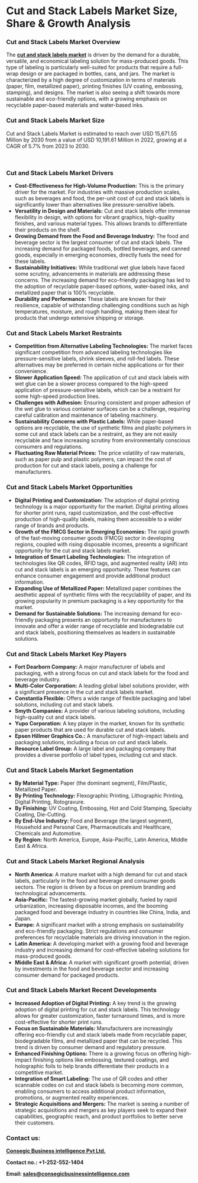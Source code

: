 # Cut and Stack Labels Market Size, Share &amp; Growth Analysis
<div id="chat-history" class="chat-history-scroll-container">
<div id="e7fae4dabeb3a709" class="conversation-container message-actions-hover-boundary ng-star-inserted">
<div class="response-container ng-tns-c1830585770-50 response-container-with-gpi ng-star-inserted response-container-has-multiple-responses">
<div class="presented-response-container ng-tns-c1830585770-50">
<div class="response-container-content ng-tns-c1830585770-50">
<div class="response-content ng-tns-c1830585770-50">
<div id="model-response-message-contentr_e7fae4dabeb3a709" class="markdown markdown-main-panel enable-updated-hr-color" dir="ltr">
<h3>Cut and Stack Labels Market Overview</h3>
The <a href="https://www.consegicbusinessintelligence.com/request-sample/1088"><b>cut and stack labels market</b></a> is driven by the demand for a durable, versatile, and economical labeling solution for mass-produced goods. This type of labeling is particularly well-suited for products that require a full-wrap design or are packaged in bottles, cans, and jars. The market is characterized by a high degree of customization in terms of materials (paper, film, metallized paper), printing finishes (UV coating, embossing, stamping), and designs. The market is also seeing a shift towards more sustainable and eco-friendly options, with a growing emphasis on recyclable paper-based materials and water-based inks.
<h3 class="section-title">Cut and Stack Labels Market Size</h3>
Cut and Stack Labels Market is estimated to reach over USD 15,671.55 Million by 2030 from a value of USD 10,191.61 Million in 2022, growing at a CAGR of 5.7% from 2023 to 2030.

&nbsp;
<h3>Cut and Stack Labels Market Drivers</h3>
<ul>
 	<li><b>Cost-Effectiveness for High-Volume Production:</b> This is the primary driver for the market. For industries with massive production scales, such as beverages and food, the per-unit cost of cut and stack labels is significantly lower than alternatives like pressure-sensitive labels.</li>
 	<li><b>Versatility in Design and Materials:</b> Cut and stack labels offer immense flexibility in design, with options for vibrant graphics, high-quality finishes, and various material types. This allows brands to differentiate their products on the shelf.</li>
 	<li><b>Growing Demand from the Food and Beverage Industry:</b> The food and beverage sector is the largest consumer of cut and stack labels. The increasing demand for packaged foods, bottled beverages, and canned goods, especially in emerging economies, directly fuels the need for these labels.</li>
 	<li><b>Sustainability Initiatives:</b> While traditional wet glue labels have faced some scrutiny, advancements in materials are addressing these concerns. The increasing demand for eco-friendly packaging has led to the adoption of recyclable paper-based options, water-based inks, and metallized paper that is 100% recyclable.</li>
 	<li><b>Durability and Performance:</b> These labels are known for their resilience, capable of withstanding challenging conditions such as high temperatures, moisture, and rough handling, making them ideal for products that undergo extensive shipping or storage.</li>
</ul>
<h3>Cut and Stack Labels Market Restraints</h3>
<ul>
 	<li><b>Competition from Alternative Labeling Technologies:</b> The market faces significant competition from advanced labeling technologies like pressure-sensitive labels, shrink sleeves, and roll-fed labels. These alternatives may be preferred in certain niche applications or for their convenience.</li>
 	<li><b>Slower Application Speed:</b> The application of cut and stack labels with wet glue can be a slower process compared to the high-speed application of pressure-sensitive labels, which can be a restraint for some high-speed production lines.</li>
 	<li><b>Challenges with Adhesion:</b> Ensuring consistent and proper adhesion of the wet glue to various container surfaces can be a challenge, requiring careful calibration and maintenance of labeling machinery.</li>
 	<li><b>Sustainability Concerns with Plastic Labels:</b> While paper-based options are recyclable, the use of synthetic films and plastic polymers in some cut and stack labels can be a restraint, as they are not easily recyclable and face increasing scrutiny from environmentally conscious consumers and regulations.</li>
 	<li><b>Fluctuating Raw Material Prices:</b> The price volatility of raw materials, such as paper pulp and plastic polymers, can impact the cost of production for cut and stack labels, posing a challenge for manufacturers.</li>
</ul>
<h3>Cut and Stack Labels Market Opportunities</h3>
<ul>
 	<li><b>Digital Printing and Customization:</b> The adoption of digital printing technology is a major opportunity for the market. Digital printing allows for shorter print runs, rapid customization, and the cost-effective production of high-quality labels, making them accessible to a wider range of brands and products.</li>
 	<li><b>Growth of the FMCG Sector in Emerging Economies:</b> The rapid growth of the fast-moving consumer goods (FMCG) sector in developing regions, coupled with rising disposable incomes, presents a significant opportunity for the cut and stack labels market.</li>
 	<li><b>Integration of Smart Labeling Technologies:</b> The integration of technologies like QR codes, RFID tags, and augmented reality (AR) into cut and stack labels is an emerging opportunity. These features can enhance consumer engagement and provide additional product information.</li>
 	<li><b>Expanding Use of Metallized Paper:</b> Metallized paper combines the aesthetic appeal of synthetic films with the recyclability of paper, and its growing popularity in premium packaging is a key opportunity for the market.</li>
 	<li><b>Demand for Sustainable Solutions:</b> The increasing demand for eco-friendly packaging presents an opportunity for manufacturers to innovate and offer a wider range of recyclable and biodegradable cut and stack labels, positioning themselves as leaders in sustainable solutions.</li>
</ul>
<h3>Cut and Stack Labels Market Key Players</h3>
<ul>
 	<li><b>Fort Dearborn Company:</b> A major manufacturer of labels and packaging, with a strong focus on cut and stack labels for the food and beverage industry.</li>
 	<li><b>Multi-Color Corporation:</b> A leading global label solutions provider, with a significant presence in the cut and stack labels market.</li>
 	<li><b>Constantia Flexible:</b> Offers a wide range of flexible packaging and label solutions, including cut and stack labels.</li>
 	<li><b>Smyth Companies:</b> A provider of various labeling solutions, including high-quality cut and stack labels.</li>
 	<li><b>Yupo Corporation:</b> A key player in the market, known for its synthetic paper products that are used for durable cut and stack labels.</li>
 	<li><b>Epsen Hillmer Graphics Co.:</b> A manufacturer of high-impact labels and packaging solutions, including a focus on cut and stack labels.</li>
 	<li><b>Resource Label Group:</b> A large label and packaging company that provides a diverse portfolio of label types, including cut and stack.</li>
</ul>
<h3>Cut and Stack Labels Market Segmentation</h3>
<ul>
 	<li><b>By Material Type:</b> Paper (the dominant segment), Film/Plastic, Metallized Paper.</li>
 	<li><b>By Printing Technology:</b> Flexographic Printing, Lithographic Printing, Digital Printing, Rotogravure.</li>
 	<li><b>By Finishing:</b> UV Coating, Embossing, Hot and Cold Stamping, Specialty Coating, Die-Cutting.</li>
 	<li><b>By End-Use Industry:</b> Food and Beverage (the largest segment), Household and Personal Care, Pharmaceuticals and Healthcare, Chemicals and Automotive.</li>
 	<li><b>By Region:</b> North America, Europe, Asia-Pacific, Latin America, Middle East &amp; Africa.</li>
</ul>
<h3>Cut and Stack Labels Market Regional Analysis</h3>
<ul>
 	<li><b>North America:</b> A mature market with a high demand for cut and stack labels, particularly in the food and beverage and consumer goods sectors. The region is driven by a focus on premium branding and technological advancements.</li>
 	<li><b>Asia-Pacific:</b> The fastest-growing market globally, fueled by rapid urbanization, increasing disposable incomes, and the booming packaged food and beverage industry in countries like China, India, and Japan.</li>
 	<li><b>Europe:</b> A significant market with a strong emphasis on sustainability and eco-friendly packaging. Strict regulations and consumer preferences for recyclable materials are driving innovation in the region.</li>
 	<li><b>Latin America:</b> A developing market with a growing food and beverage industry and increasing demand for cost-effective labeling solutions for mass-produced goods.</li>
 	<li><b>Middle East &amp; Africa:</b> A market with significant growth potential, driven by investments in the food and beverage sector and increasing consumer demand for packaged products.</li>
</ul>
<h3>Cut and Stack Labels Market Recent Developments</h3>
<ul>
 	<li><b>Increased Adoption of Digital Printing:</b> A key trend is the growing adoption of digital printing for cut and stack labels. This technology allows for greater customization, faster turnaround times, and is more cost-effective for shorter print runs.</li>
 	<li><b>Focus on Sustainable Materials:</b> Manufacturers are increasingly offering eco-friendly cut and stack labels made from recyclable paper, biodegradable films, and metallized paper that can be recycled. This trend is driven by consumer demand and regulatory pressure.</li>
 	<li><b>Enhanced Finishing Options:</b> There is a growing focus on offering high-impact finishing options like embossing, textured coatings, and holographic foils to help brands differentiate their products in a competitive market.</li>
 	<li><b>Integration of Smart Labeling:</b> The use of QR codes and other scannable codes on cut and stack labels is becoming more common, enabling consumers to access additional product information, promotions, or augmented reality experiences.</li>
 	<li><b>Strategic Acquisitions and Mergers:</b> The market is seeing a number of strategic acquisitions and mergers as key players seek to expand their capabilities, geographic reach, and product portfolios to better serve their customers.</li>
</ul>
</div>
<div class="response-footer gap complete">
<h3><strong>Contact us:</strong></h3>
<a href="https://www.consegicbusinessintelligence.com"><strong><u>Consegic Business intelligence Pvt Ltd.</u></strong></a>

<strong>Contact no.: </strong><strong>+1-252-552-1404</strong>

<strong>Email: </strong><a href="mailto:sales@consegicbusinessintelligence.com"><strong><u>sales@consegicbusinessintelligence.com</u></strong></a>

</div>
</div>
</div>
</div>
</div>
</div>
</div>
<div class="input-area-container ng-tns-c543214653-2 ng-trigger ng-trigger-inputAreaAnimation ng-star-inserted">
<div class="input-area ng-tns-c155211854-6 with-toolbox-drawer" data-node-type="input-area">
<div class="text-input-field ng-tns-c155211854-6 with-toolbox-drawer height-expanded-past-single-line">
<div class="text-input-field_textarea-wrapper ng-tns-c155211854-6">
<div class="text-input-field-main-area ng-tns-c155211854-6">
<div class="text-input-field_textarea-inner ng-tns-c155211854-6"></div>
</div>
</div>
</div>
</div>
</div>
